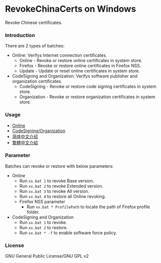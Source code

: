﻿RevokeChinaCerts on Windows
==============
Revoke Chinese certificates.

### Introduction
There are 2 types of batches:
* Online: Verifys Internet connection certificates.
  * Online - Revoke or restore online certificates in system store.
  * Firefox - Revoke or restore online certificates in Firefox NSS.
  * Update - Update or reset online certificates in system store.
* CodeSigning and Organization: Verifys software publisher and organization certificates.
  * CodeSigning - Revoke or restore code signing certificates in system store.
  * Organization - Revoke or restore organization certificates in system store.

### Usage
* [Online](https://github.com/chengr28/RevokeChinaCerts/tree/master/Shared/Documents/ReadMe_Online.md)
* [CodeSigning/Organization](https://github.com/chengr28/RevokeChinaCerts/tree/master/Shared/Documents/ReadMe_CodeSigning_Organization.md)
* [简体中文介绍](README.zh-Hans.md)
* [繁體中文介紹](README.zh-Hant.md)

### Parameter
Batches can revoke or restore with below parameters:
* Online
  * Run `xx.bat 1` to revoke Base version.
  * Run `xx.bat 2` to revoke Extended version.
  * Run `xx.bat 3` to revoke All version.
  * Run `xx.bat 4` to restore all Online revoking.
  * Firefox NSS parameter
    * Run `xx.bat * ProfilePath` to locate the path of Firefox profile folder.
* CodeSigning and Organization
  * Run `xx.bat 1` to revoke.
  * Run `xx.bat 2` to restore.
  * Run `xx.bat * -f` to enable software force policy.

### License
GNU General Public License/GNU GPL v2
